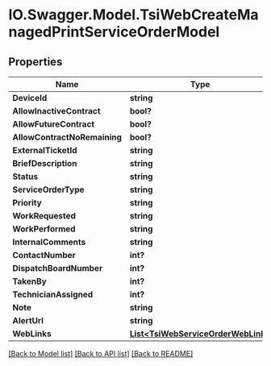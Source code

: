 # IO.Swagger.Model.TsiWebCreateManagedPrintServiceOrderModel
## Properties

Name | Type | Description | Notes
------------ | ------------- | ------------- | -------------
**DeviceId** | **string** |  | 
**AllowInactiveContract** | **bool?** |  | [optional] 
**AllowFutureContract** | **bool?** |  | [optional] 
**AllowContractNoRemaining** | **bool?** |  | [optional] 
**ExternalTicketId** | **string** |  | 
**BriefDescription** | **string** |  | [optional] 
**Status** | **string** |  | [optional] 
**ServiceOrderType** | **string** |  | [optional] 
**Priority** | **string** |  | [optional] 
**WorkRequested** | **string** |  | [optional] 
**WorkPerformed** | **string** |  | [optional] 
**InternalComments** | **string** |  | [optional] 
**ContactNumber** | **int?** |  | [optional] 
**DispatchBoardNumber** | **int?** |  | [optional] 
**TakenBy** | **int?** |  | [optional] 
**TechnicianAssigned** | **int?** |  | [optional] 
**Note** | **string** |  | [optional] 
**AlertUrl** | **string** |  | [optional] 
**WebLinks** | [**List&lt;TsiWebServiceOrderWebLink&gt;**](TsiWebServiceOrderWebLink.md) |  | [optional] 

[[Back to Model list]](../README.md#documentation-for-models) [[Back to API list]](../README.md#documentation-for-api-endpoints) [[Back to README]](../README.md)

